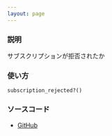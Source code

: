 ```yaml
---
layout: page
---
```


### 説明

サブスクリプションが拒否されたか

### 使い方

    subscription_rejected?()

### ソースコード

- [GitHub](https://github.com/rails/rails/blob/984c3ef2775781d47efa9f541ce570daa2434a80/actioncable/lib/action_cable/channel/base.rb#L244)
